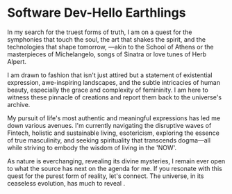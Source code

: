 # Software Dev-Hello Earthlings

In my search for the truest forms of truth, I am on a quest for the symphonies that touch the soul, the art that shakes the spirit, and the technologies that shape tomorrow, —akin to the School of Athens or the masterpieces of Michelangelo, songs of Sinatra or love tunes of Herb Alpert.

I am drawn to fashion that isn't just attired but a statement of existential expression, awe-inspiring landscapes, and the subtle intricacies of human beauty, especially the grace and complexity of femininity. I am here to witness these pinnacle of creations and report them back to the universe's archive.

My pursuit of life's most authentic and meaningful expressions has led me down various avenues. I'm currently navigating the disruptive waves of Fintech, holistic and sustainable living, esotericism, exploring the essence of true masculinity, and seeking spirituality that transcends dogma—all while striving to embody the wisdom of living in the 'NOW'.

As nature is everchanging, revealing its divine mysteries, I remain ever open to what the source has next on the agenda for me. If you resonate with this quest for the purest form of reality, let's connect. The universe, in its ceaseless evolution, has much to reveal .
